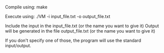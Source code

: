 Compile using: make

Execute using: ./VM -i input_file.txt -o output_file.txt

Include the input in the input_file.txt (or the name you want to give it) Output will be generated in the file output_file.txt (or the name you want to give it)

If you don't specify one of those, the program will use the standard input/output.
